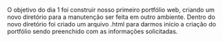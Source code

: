 O objetivo do dia 1 foi construir nosso primeiro portfólio web, criando um novo diretório para a manutenção ser feita em outro ambiente.
Dentro do novo diretório foi criado um arquivo .html para darmos início a criação do portfólio sendo preenchido com as informações solicitadas.
